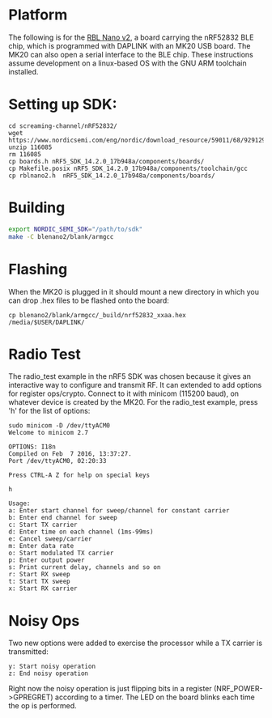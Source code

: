 # Platform
The following is for the [RBL Nano v2](https://redbear.cc/product/ble-nano-kit-2.html),
a board carrying the nRF52832 BLE chip, which is programmed with DAPLINK with
an MK20 USB board. The MK20 can also open a serial
interface to the BLE chip.
These instructions assume development on a linux-based OS with the GNU ARM
toolchain installed.

# Setting up SDK:
```
cd screaming-channel/nRF52832/
wget https://www.nordicsemi.com/eng/nordic/download_resource/59011/68/92912988/116085
unzip 116085
rm 116085
cp boards.h nRF5_SDK_14.2.0_17b948a/components/boards/
cp Makefile.posix nRF5_SDK_14.2.0_17b948a/components/toolchain/gcc
cp rblnano2.h  nRF5_SDK_14.2.0_17b948a/components/boards/
```

# Building

```bash
export NORDIC_SEMI_SDK="/path/to/sdk"
make -C blenano2/blank/armgcc
```

# Flashing
When the MK20 is plugged in it should mount a new directory in which you can
drop .hex files to be flashed onto the board:
```
cp blenano2/blank/armgcc/_build/nrf52832_xxaa.hex /media/$USER/DAPLINK/
```

# Radio Test
The radio_test example in the nRF5 SDK was chosen because it gives an
interactive way to configure and transmit RF. It can extended to add options
for register ops/crypto. Connect to it with minicom (115200 baud), on whatever
device is created by the MK20. For the radio_test example, press 'h' for the
list of options:

```
sudo minicom -D /dev/ttyACM0
Welcome to minicom 2.7

OPTIONS: I18n
Compiled on Feb  7 2016, 13:37:27.
Port /dev/ttyACM0, 02:20:33

Press CTRL-A Z for help on special keys

h

Usage:
a: Enter start channel for sweep/channel for constant carrier
b: Enter end channel for sweep
c: Start TX carrier
d: Enter time on each channel (1ms-99ms)
e: Cancel sweep/carrier
m: Enter data rate
o: Start modulated TX carrier
p: Enter output power
s: Print current delay, channels and so on
r: Start RX sweep
t: Start TX sweep
x: Start RX carrier

```

# Noisy Ops
Two new options were added to exercise the processor while a TX carrier is
transmitted:
```
y: Start noisy operation
z: End noisy operation
```
Right now the noisy operation is just flipping bits in a register
(NRF_POWER->GPREGRET) according to a timer. The LED on the board blinks
each time the op is performed.
